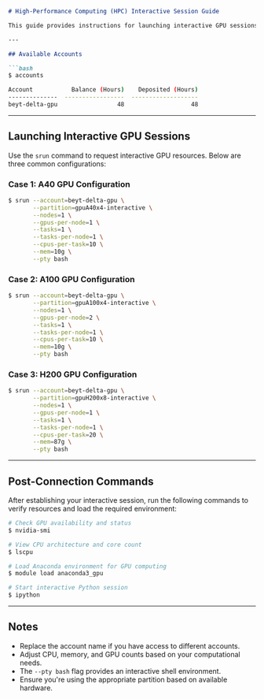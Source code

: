 ```markdown
# High-Performance Computing (HPC) Interactive Session Guide

This guide provides instructions for launching interactive GPU sessions on the HPC cluster using SLURM's `srun` command.

---

## Available Accounts

```bash
$ accounts

Account           Balance (Hours)    Deposited (Hours)
--------------  -----------------  -------------------
beyt-delta-gpu                 48                   48
```

---

## Launching Interactive GPU Sessions

Use the `srun` command to request interactive GPU resources. Below are three common configurations:

### Case 1: A40 GPU Configuration
```bash
$ srun --account=beyt-delta-gpu \
       --partition=gpuA40x4-interactive \
       --nodes=1 \
       --gpus-per-node=1 \
       --tasks=1 \
       --tasks-per-node=1 \
       --cpus-per-task=10 \
       --mem=10g \
       --pty bash
```

### Case 2: A100 GPU Configuration
```bash
$ srun --account=beyt-delta-gpu \
       --partition=gpuA100x4-interactive \
       --nodes=1 \
       --gpus-per-node=2 \
       --tasks=1 \
       --tasks-per-node=1 \
       --cpus-per-task=10 \
       --mem=10g \
       --pty bash
```

### Case 3: H200 GPU Configuration
```bash
$ srun --account=beyt-delta-gpu \
       --partition=gpuH200x8-interactive \
       --nodes=1 \
       --gpus-per-node=1 \
       --tasks=1 \
       --tasks-per-node=1 \
       --cpus-per-task=20 \
       --mem=87g \
       --pty bash
```

---

## Post-Connection Commands

After establishing your interactive session, run the following commands to verify resources and load the required environment:

```bash
# Check GPU availability and status
$ nvidia-smi

# View CPU architecture and core count
$ lscpu

# Load Anaconda environment for GPU computing
$ module load anaconda3_gpu

# Start interactive Python session
$ ipython
```

---

## Notes
- Replace the account name if you have access to different accounts.
- Adjust CPU, memory, and GPU counts based on your computational needs.
- The `--pty bash` flag provides an interactive shell environment.
- Ensure you're using the appropriate partition based on available hardware.
```

